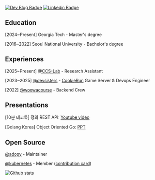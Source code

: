 [![Dev Blog Badge](http://img.shields.io/badge/-Dev%20blog-000000?style=flat-square&logo=github)](https://bugoverdose.github.io/) 
[![Linkedin Badge](https://img.shields.io/badge/-LinkedIn-blue?style=flat-square&logo=Linkedin&logoColor=white)](https://www.linkedin.com/in/jinwoo-jeong-ab284420b/)

## Education

[2024~Present] Georgia Tech - Master's degree

[2016~2022] Seoul National University - Bachelor's degree

## Experiences

[2025~Present] [@CCS-Lab](https://github.com/CCS-Lab) - Research Assistant

[2023~2025] [@devsisters](https://github.com/devsisters) - [CookieRun](https://game.devsisters.com/en/cookierun/) Game Server & Devops Engineer 

[2022] [@woowacourse](https://github.com/woowacourse) - Backend Crew

## Presentations

[10분 테코톡] 정의 REST API: [Youtube video](https://www.youtube.com/watch?v=Nxi8Ur89Akw)

[Golang Korea] Object Oriented Go: [PPT](./정진우_Object_Oriented_Go.pdf)

## Open Source

[@adopy](https://github.com/adopy) - Maintainer

[@kubernetes](https://github.com/kubernetes) - Member ([contribution card](https://contribcard.clotributor.dev/bugoverdose))

<!--
## Toy Projects

**Maze Runner**
- Escape from a maze that is randomly generated with a DFS algorithm.
- [Play on Web](https://bugoverdose.github.io/maze-runner/)

**MyS3**
- Image hosting server using local file system with optimization.
- [Read & Download](https://github.com/bugoverdose/MyS3)

**YAIL**: Yet Another Interpreted Language
- Simple programming language built with Go.
- [Check the Doc & Download for Mac](https://github.com/bugoverdose/yail) 

**Blog**
- Custom dev blog built with Gatsby (without any templates). 
- [Check the Website](https://bugoverdose.github.io/)

**Mini Chrome**
- Light-weight web browser supporting multiple process.
- [Download for Mac](https://bugoverdose.github.io/mini-chrome/)

**grep-rs**
- Simple command line application buit with Rust.
- [Check the Doc & Download for Mac](https://github.com/bugoverdose/grep-rs)
-->
![Github stats](https://github-readme-stats-2au6xwid3-bugoverdose.vercel.app/api?username=bugoverdose&count_private=true&show_icons=true)
